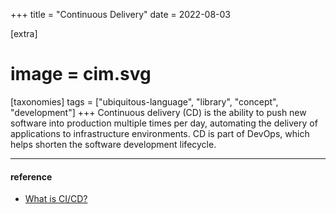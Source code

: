 +++
title = "Continuous Delivery"
date = 2022-08-03

[extra]
#  image = cim.svg
[taxonomies]
   tags = ["ubiquitous-language", "library", "concept", "development"]
+++
Continuous delivery (CD) is the ability to push new software into production multiple times per day, automating the delivery of applications to infrastructure environments. CD is part of DevOps, which helps shorten the software development lifecycle.

---
#### reference

  * [What is CI/CD?](https://www.cisco.com/c/en/us/solutions/data-center/data-center-networking/what-is-ci-cd.html)
